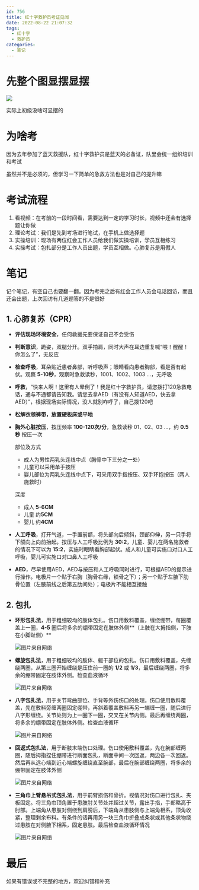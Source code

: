 ```yaml
---
id: 756
title: 红十字救护员考证见闻
date: 2022-08-22 21:07:32
tags:
  - 红十字
  - 救护员
categories:
  - 笔记
---
```


# 先整个图显摆显摆

![](https://imba97.cn/uploads/2022/08/redcross-1.jpg)

实际上初级没啥可显摆的

# 为啥考

因为去年参加了蓝天救援队，红十字救护员是蓝天的必备证，队里会统一组织培训和考试

虽然并不是必须的，但学习一下简单的急救方法也是对自己的提升嘛

# 考试流程

1. 看视频：在考前的一段时间看，需要达到一定的学习时长，视频中还会有选择题让你做
2. 理论考试：我们是先到考场进行笔试，在手机上做选择题
3. 实操培训：现场有两位红会工作人员给我们做实操培训，学员互相练习
4. 实操考试：包扎部分是工作人员出题，学员互相做。心肺复苏是用假人

# 笔记

记个笔记，有空自己也要翻一翻。因为考完之后有红会工作人员会电话回访，而且还会出题，上次回访有几道题答的不是很好

## 1. 心肺复苏（CPR）

- **评估现场环境安全**，任何救援先要保证自己不会受伤

- **判断意识**，跪姿，双腿分开。双手拍肩，同时大声在耳边重复喊“喂！醒醒！你怎么了”，无反应

- **检查呼吸**，耳朵贴近患者鼻部，听呼吸声；眼睛看向患者胸部，看是否有起伏。观察 **5-10秒**，观察时急救读秒，1001、1002、1003 ...，无呼吸

- **呼救**，“快来人啊！这里有人晕倒了！我是红十字救护员，请您拨打120急救电话，通与不通都请告知我。请您去拿AED（有没有人知道AED，快去拿AED）”，根据现场实际情况，没人就别咋呼了，自己拨120吧

- **松解衣领裤带，放置硬板床或平地**

- **胸外心脏按压**，按压频率 **100-120次/分**，急救读秒 01、02、03 ...，约 **0.5秒** 按压一次

  部位及方式

  - 成人为男性两乳头连线中点（胸骨中下三分之一处）
  - 儿童可以采用单手按压
  - 婴儿部位为两乳头连线中点下，可采用双手指按压、双手环抱按压（两人施救时）

  深度

  - 成人 **5-6CM**
  - 儿童 约**5CM**
  - 婴儿 约**4CM**

- **人工呼吸**，打开气道，一手置前额，将头部向后倾斜，颈部仰伸，另一只手将下颌向上向前抬起。按压与人工呼吸比例为 **30:2**，儿童、婴儿在两名施救者的情况下可以为 **15:2**，实施时眼睛看胸部起伏。成人和儿童可实施口对口人工呼吸，婴儿可实施口对口鼻人工呼吸
- **AED**，尽早使用AED，AED与按压和人工呼吸同时进行，可根据AED的提示进行操作。电极片一个贴于右胸（胸骨右缘，锁骨之下）；另一个贴于左腋下肋骨位置（左腋前线之后第五肋间处）；电极片不能相互接触

## 2. 包扎

- **环形包扎法**，用于粗细较均的肢体包扎。伤口用敷料覆盖，缠绕绷带，每圈覆盖上一圈，**4-5** 圈后将多余的绷带固定在肢体外侧**（上肢在大拇指侧，下肢在小脚趾侧）**

  ![图片来自网络](https://imba97.cn/uploads/2022/08/redcross-2.png)

- **螺旋包扎法**，用于粗细较均的肢体、躯干部位的包扎。伤口用敷料覆盖，先缠绕两圈，从第三圈开始缠绕是压住前一圈的 **1/2** 或 **1/3**，最后缠绕两圈，将多余的绷带固定在肢体外侧。检查血液循环

  ![图片来自网络](https://imba97.cn/uploads/2022/08/redcross-3.png)

- **八字包扎法**，用于关节弯曲部位、手背等外伤伤口的处理。伤口使用敷料覆盖，先在敷料旁缠两圈固定绷带，再斜着覆盖敷料再另一端缠一圈，随后进行八字形缠绕。关节处则为上一圈下一圈，交叉在关节内侧。最后再缠绕两圈，将多余的绷带固定在肢体外侧。检查血液循环

  ![图片来自网络](https://imba97.cn/uploads/2022/08/redcross-4.png)

- **回返式包扎法**，用于断肢末端伤口处理。伤口使用敷料覆盖，先在腕部缠两圈，随后拇指捏住绷带进行断面包扎，断面中间一次回返，两边各一次回返。然后再从远心端到近心端螺旋缠绕直至腕部，最后在腕部缠绕两圈，将多余的绷带固定在肢体外侧

  ![图片来自网络](https://imba97.cn/uploads/2022/08/redcross-5.png)

- **三角巾上臂悬吊式包扎法**，用于前臂损伤和骨折。视情况对伤口进行包扎、夹板固定。将三角巾顶角置于患肢肘关节处并超过关节，露出手指，手部略高于肘部。上端角从患肢对侧绕到肩膀后，下端角从患肢侧与上端角相系，顶角收紧，整理剩余布料。有条件的话再用另一块三角巾折叠成条状或其他条状物绕过患肢在对侧腋下相系，固定患肢。最后检查血液循环情况

  ![图片来自网络](https://imba97.cn/uploads/2022/08/redcross-6.png)

# 最后

如果有错误或不完整的地方，欢迎纠错和补充
